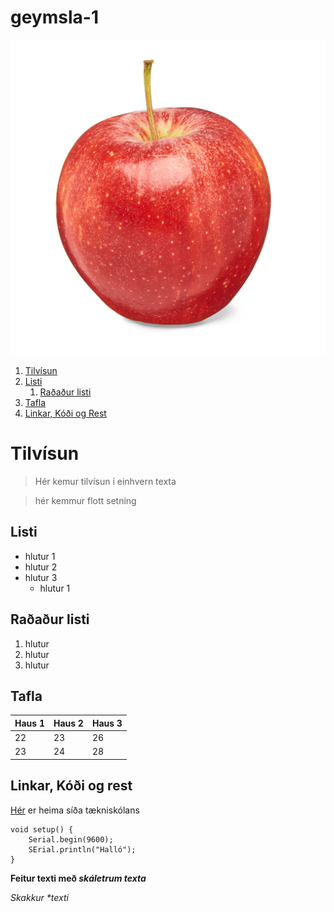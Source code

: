 # geymsla-1


![Epli](epli.jpeg)

1. [Tilvísun](#tilvísun)
1. [Listi](#listi)
    1. [Raðaður listi](#raðaður-listi)
1. [Tafla](#tafla)
1. [Linkar, Kóði og Rest](#linkar-kóði-og-rest)


# Tilvísun

>Hér kemur tilvísun í einhvern texta

> hér kemmur flott setning

## Listi

- hlutur 1
- hlutur 2 
- hlutur 3
    - hlutur 1
## Raðaður listi

1. hlutur
1. hlutur
1. hlutur

## Tafla
Haus 1 | Haus 2 | Haus 3
---| ---| ---
22 | 23 | 26 
23 | 24 | 28 

## Linkar, Kóði og rest
[Hér](https://tskoli.is/) er heima síða tækniskólans


```arduino
void setup() {
    Serial.begin(9600);
    SErial.println("Halló");
}
```

**Feitur texti með *skáletrum texta***

*Skakkur \*texti*

<!-- ~~Gegnum strikað~~ -->

